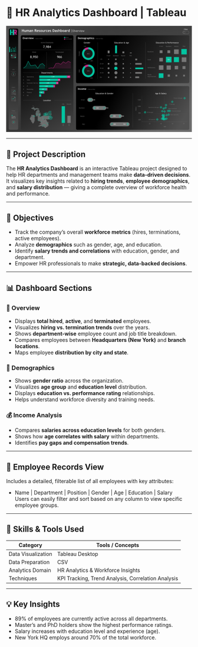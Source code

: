 # 🧩 HR Analytics Dashboard | Tableau

![HR Dashboard Overview](HR_Summary.png)

---

## 📖 Project Description

The **HR Analytics Dashboard** is an interactive Tableau project designed to help HR departments and management teams make **data-driven decisions**.  
It visualizes key insights related to **hiring trends**, **employee demographics**, and **salary distribution** — giving a complete overview of workforce health and performance.

---

## 🎯 Objectives

- Track the company’s overall **workforce metrics** (hires, terminations, active employees).  
- Analyze **demographics** such as gender, age, and education.  
- Identify **salary trends and correlations** with education, gender, and department.  
- Empower HR professionals to make **strategic, data-backed decisions**.

---

## 📊 Dashboard Sections

### 🧍 Overview
- Displays **total hired**, **active**, and **terminated** employees.  
- Visualizes **hiring vs. termination trends** over the years.  
- Shows **department-wise** employee count and job title breakdown.  
- Compares employees between **Headquarters (New York)** and **branch locations**.  
- Maps employee **distribution by city and state**.

### 👥 Demographics
- Shows **gender ratio** across the organization.  
- Visualizes **age group** and **education level** distribution.  
- Displays **education vs. performance rating** relationships.  
- Helps understand workforce diversity and training needs.

### 💰 Income Analysis
- Compares **salaries across education levels** for both genders.  
- Shows how **age correlates with salary** within departments.  
- Identifies **pay gaps and compensation trends**.

---

## 📄 Employee Records View
Includes a detailed, filterable list of all employees with key attributes:
- Name | Department | Position | Gender | Age | Education | Salary  
Users can easily filter and sort based on any column to view specific employee groups.

---

## 🧠 Skills & Tools Used

| Category | Tools / Concepts |
|-----------|------------------|
| Data Visualization | Tableau Desktop |
| Data Preparation | CSV |
| Analytics Domain | HR Analytics & Workforce Insights |
| Techniques | KPI Tracking, Trend Analysis, Correlation Analysis |

---

## 💡 Key Insights

- 89% of employees are currently active across all departments.
- Master’s and PhD holders show the highest performance ratings.
- Salary increases with education level and experience (age).
- New York HQ employs around 70% of the total workforce.